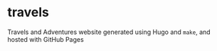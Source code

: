 # travels

Travels and Adventures website generated using Hugo and `make`, and hosted with GitHub Pages
